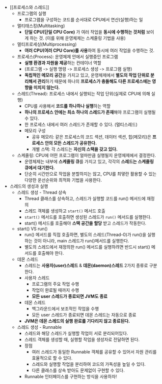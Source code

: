 - [[프로세스와 스레드]]
	- 프로그램의 실행
		- 프로그램을 구성하는 코드를 순서대로 CPU에서 연산(실행)하는 일
	- 멀티태스킹(Multitasking)
		- **단일 CPU(단일 CPU Core)** 가 여러 작업을 **동시에 수행하는 것처럼** 보이게 하는 것. (이를 위해 운영체제는 스케줄링 기법을 사용)
	- 멀티프로세싱(Multiprocessing)
		- **여러 CPU(여러 CPU Core)를 사용**하여 동시에 여러 작업을 수행하는 것.
	- 프로세스(Process): 운영체제 안에서 실행중인 프로그램
		- **실행 환경과 자원을 제공**하는 컨테이너 역할
		- (프로그램 -> 실행 명령 -> 프로세스 생성 -> 프로그램 실행)
		- **독립적인 메모리 공간**을 가지고 있고, 운영체제에서 **별도의 작업 단위로 분리해서 관리**하기 때문에 하나의 **프로세스가 충돌해도 다른 프로세스에는 영향을 미치지 않는다.**
	- 스레드(Thread): 프로세스 내에서 실행되는 작업 단위(실제로 CPU에 의해 실행)
		- CPU를 사용해서 **코드를 하나하나 실행**하는 역할
		- **하나의 프로세스 안에는 최소 하나의 스레드가 존재**해야 프로그램이 실행될 수 있다.
		- 한 프로세스 내에서 여러 스레드가 존재할 수 있다. (멀티스레드)
		- 메모리 구성
			- 공유 메모리: 같은 프로세스의 코드 섹션, 데이터 섹션, 힙(메모리)은 **프로세스 안의 모든 스레드가 공유한다.**
			- 개별 스택: 각 스레드는 **자신의 스택을 갖고 있다.**
	- 스케줄링: CPU에 어떤 프로그램이 얼마만큼 실행될지 운영체제에서 결정한다. 
		- 운영체제는 내부에 **스케줄링 큐**를 가지고 있고, 각각의 **스레드는 스케줄링 큐에서 대기한다.**
		- 단순히 시간만으로 작업을 분할하지는 않고, CPU를 최댛란 활용할 수 있는 다양한 운선순위와 최적화 기법을 사용한다.
- 스레드의 생성과 실행
	- 스레드 생성 - Thread 상속
		- Thread 클래스를 상속하고, 스레드가 실행할 코드를 run() 메서드에 재정의
		- 스레드 객체를 생성하고 `start()` 메서드 호출
		- `start()` 메서드를 호출하면 생성된 스레드가 `run()` 메서드를 실행한다.
		- start() 메서드를 호출해야 **스택 공간을 할당** 받고 스레드가 작동한다.
	- start() VS run()
		- run() 메서드를 직접 호출하면, 별도의 스레드(Thread-0)가 run()을 실행하는 것이 아니라, main 스레드가 run()메서드를 실행한다.
		- 별도의 스레드에서 재정의한 run() 메서드를 실행하려면 반드시 start() 메서드를 호출해야 한다.
	- 데몬 스레드
		- 스레드는 **사용자(user)스레드** & **데몬(daemon)스레드** 2가지 종류로 구분한다.
		- 사용자 스레드
			- 프로그램의 주요 작업 수행
			- 작업이 완료될 때까지 수행
			- **모든 user 스레드가 종료되면 JVM도 종료**
		- 데몬 스레드
			- 백그라운드에서 보조적인 작업을 수행
			- 모든 user 스레드가 종료되면 데몬 스레드는 자동으로 종료
		- **JVM은 데몬 스레드의 실행 완료를 기다리지 않고 종료된다.**
	- 스레드 생성 - Runnable
		- 스레드와 해당 스레드가 실행할 작업이 서로 분리되어있다.
		- 스레드 객체를 생성할 때, 실행할 작업을 생성자로 전달하면 된다.
		- 장점
			- 여러 스레드가 동일한 Runnable 객체를 공유할 수 있어서 자원 관리를 효율적으로 할 수 있다.
			- 스레드와 실행할 작업을 분리하여 코드의 가독성을 높일 수 있다.
			- 다른 클래스를 상속 받아도 문제없이 구현할 수 있다.
		- Runnable 인터페이스를 구현하는 방식을 사용하자!
	
